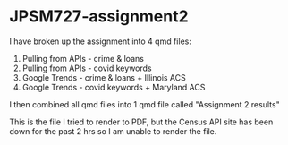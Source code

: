 # JPSM727-assignment2

I have broken up the assignment into 4 qmd files: 

1. Pulling from APIs - crime & loans
2. Pulling from APIs - covid keywords
3. Google Trends - crime & loans + Illinois ACS
4. Google Trends - covid keywords + Maryland ACS

I then combined all qmd files into 1 qmd file called "Assignment 2 results"

This is the file I tried to render to PDF, but the Census API site has been down for the past 2 hrs so I am unable to render the file. 
